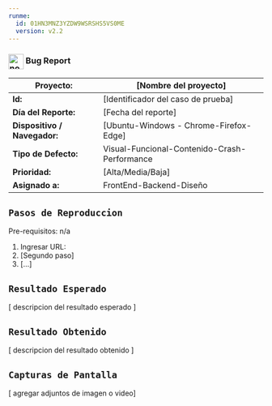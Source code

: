 ```yaml
---
runme:
  id: 01HN3MNZ3YZDW9WSRSHS5VS0ME
  version: v2.2
---
```


### <img align="center" width="30" alt="no-country" src="https://encrypted-tbn0.gstatic.com/images?q=tbn:ANd9GcTLXeGR2RyhCZtjyQ0AnrgaHH-QRE2rnfiJOw&usqp=CAU"/> Bug Report

| **Proyecto:**                | [Nombre del proyecto] |
|------------------------------|----------------------------------------------|
| **Id:**                      | [Identificador del caso de prueba]           |
| **Día del Reporte:**         | [Fecha del reporte]                          |
| **Dispositivo / Navegador:** | [Ubuntu-Windows - Chrome-Firefox-Edge]       |
| **Tipo de Defecto:**         | Visual-Funcional-Contenido-Crash-Performance |
| **Prioridad:**               | [Alta/Media/Baja]                            |
| **Asignado a:**              | FrontEnd-Backend-Diseño                      |

## `Pasos de Reproduccion`

Pre-requisitos: n/a

1. Ingresar URL:
2. [Segundo paso]
3. [...]

## `Resultado Esperado`

[ descripcion del resultado esperado ]

## `Resultado Obtenido`

[ descripcion del resultado obtenido ]

## `Capturas de Pantalla`

[ agregar adjuntos de imagen o video]